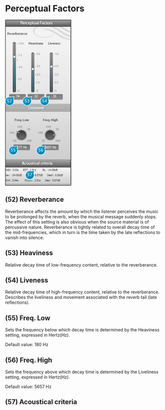 # Perceptual Factors

![](include/spat_12.jpg)

## (52) Reverberance
Reverberance affects the amount by which the listener perceives the music to
be prolonged by the reverb, when the musical message suddenly stops. The
effect of this setting is also obvious when the source material is of percussive nature. Reverberance is tightly 
related to overall decay time of the mid-frequencies, which in turn is the time taken by the late reflections to vanish
into silence.


## (53) Heaviness
Relative decay time of low-frequency content, relative to the reverberance.


## (54) Liveness
Relative decay time of high-frequency content, relative to the reverberance.
Describes the liveliness and movement associated with the reverb tail (late
reflections).


## (55) Freq. Low
Sets the frequency below which decay time is determined by the Heaviness
setting, expressed in Hertz(Hz). 

Default value: 180 Hz


## (56) Freq. High
Sets the frequency above which decay time is determined by the Liveliness
setting, expressed in Hertz(Hz). 

Default value: 5657 Hz


## (57) Acoustical criteria
